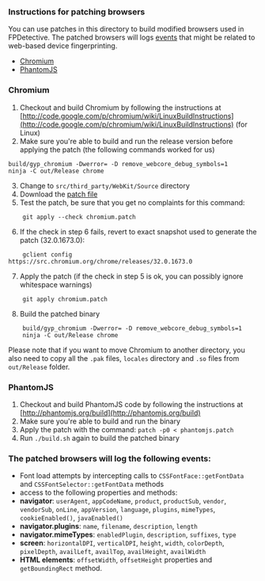### Instructions for patching browsers
You can use patches in this directory to build modified browsers used in FPDetective. 
The patched browsers will logs [events](https://github.com/fpdetective/fpdetective/blob/master/patches/README.md##the-patched-browsers-will-log-the-following-events) that might be related to web-based device fingerprinting.

* [Chromium](https://github.com/fpdetective/fpdetective/blob/master/patches/README.md#chromium)
* [PhantomJS](https://github.com/fpdetective/fpdetective/blob/master/patches/README.md#phantomjs)

### Chromium
1. Checkout and build Chromium by following the instructions at [http://code.google.com/p/chromium/wiki/LinuxBuildInstructions](http://code.google.com/p/chromium/wiki/LinuxBuildInstructions) (for Linux)
2. Make sure you're able to build and run the release version before applying the patch (the following commands worked for us)
```
build/gyp_chromium -Dwerror= -D remove_webcore_debug_symbols=1
ninja -C out/Release chrome
```
3. Change to `src/third_party/WebKit/Source` directory
4. Download the [patch file](https://raw.github.com/fpdetective/fpdetective/master/patches/chromium.patch)
5. Test the patch, be sure that you get no complaints for this command:
```
    git apply --check chromium.patch
```
6. If the check in step 6 fails, revert to exact snapshot used to generate the patch (32.0.1673.0):
```
    gclient config https://src.chromium.org/chrome/releases/32.0.1673.0
```
7. Apply the patch (if the check in step 5 is ok, you can possibly ignore whitespace warnings)
```
    git apply chromium.patch
```

8. Build the patched binary
```
    build/gyp_chromium -Dwerror= -D remove_webcore_debug_symbols=1 
    ninja -C out/Release chrome
```

Please note that if you want to move Chromium to another directory, 
you also need to copy all the `.pak` files, `locales` directory and `.so` files from `out/Release` folder.

### PhantomJS
1. Checkout and build PhantomJS code by following the instructions at [http://phantomjs.org/build](http://phantomjs.org/build)
2. Make sure you're able to build and run the binary
3. Apply the patch with the command:
`patch -p0 < phantomjs.patch`
4. Run `./build.sh` again to build the patched binary


### The patched browsers will log the following events:
* Font load attempts by intercepting calls to `CSSFontFace::getFontData` and `CSSFontSelector::getFontData` methods
* access to the following properties and methods: 
* **navigator**: `userAgent`, `appCodeName`, `product`, `productSub`, `vendor`, `vendorSub`, `onLine`, `appVersion`, `language`, `plugins`, `mimeTypes`, `cookieEnabled()`, `javaEnabled()`
* **navigator.plugins**: `name`, `filename`, `description`, `length`
* **navigator.mimeTypes**: `enabledPlugin`, `description`, `suffixes`, `type`
* **screen**: `horizontalDPI`, `verticalDPI`, `height`, `width`, `colorDepth`, `pixelDepth`, `availLeft`, `availTop`, `availHeight`, `availWidth`
* **HTML elements**: `offsetWidth`, `offsetHeight` properties and `getBoundingRect` method.
